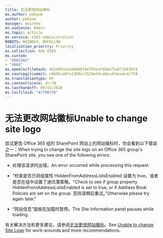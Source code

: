 ```yaml
---
title: 无法更改网站徽标
ms.author: pebaum
author: pebaum
manager: mnirkhe
ms.audience: Admin
ms.topic: article
ms.service: o365-administration
ROBOTS: NOINDEX, NOFOLLOW
localization_priority: Priority
ms.collection: Adm_O365
ms.custom:
- "9002502"
- "4868"
ms.openlocfilehash: bb2d093ae4a684bf8efb5eaf4b6ef5a871883bfd
ms.sourcegitcommit: c6692ce0fa1358ec3529e59ca0ecdfdea4cdc759
ms.translationtype: HT
ms.contentlocale: zh-CN
ms.lasthandoff: 09/15/2020
ms.locfileid: "47798726"
---
```

# <a name="unable-to-change-site-logo"></a><span data-ttu-id="6f190-102">无法更改网站徽标</span><span class="sxs-lookup"><span data-stu-id="6f190-102">Unable to change site logo</span></span>

<span data-ttu-id="6f190-103">尝试更改 Office 365 组的 SharePoint 网站上的网站徽标时，你会看到以下错误之一：</span><span class="sxs-lookup"><span data-stu-id="6f190-103">When trying to change the site logo on an Office 365 group's SharePoint site, you see one of the following errors:</span></span>

- <span data-ttu-id="6f190-104">处理该请求时出错。</span><span class="sxs-lookup"><span data-stu-id="6f190-104">An error occurred while processing this request.</span></span>

- <span data-ttu-id="6f190-105">“检查是否已将组属性 HiddenFromAddressListsEnabled 设置为 true，或者是否在组中设置了通讯簿策略。</span><span class="sxs-lookup"><span data-stu-id="6f190-105">"Check to see if group property HiddenFromAddressListsEnabled is set to true, or if Address Book Policies are set on the group.</span></span> <span data-ttu-id="6f190-106">否则请稍后重试。”</span><span class="sxs-lookup"><span data-stu-id="6f190-106">Otherwise please try again later."</span></span>

- <span data-ttu-id="6f190-107">“网站信息”面板在加载时暂停。</span><span class="sxs-lookup"><span data-stu-id="6f190-107">The Site Information panel pauses while loading.</span></span>

<span data-ttu-id="6f190-108">有关解决方法和更多建议，请参阅[无法更改网站徽标](https://docs.microsoft.com/sharepoint/troubleshoot/sites/error-when-changing-o365-site-logo)。</span><span class="sxs-lookup"><span data-stu-id="6f190-108">See [Unable to change Site Logo](https://docs.microsoft.com/sharepoint/troubleshoot/sites/error-when-changing-o365-site-logo) for work-arounds and more recommendations.</span></span>
